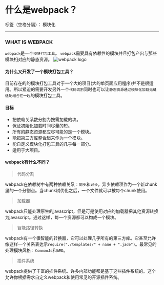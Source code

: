 # 什么是webpack？

标签（空格分隔）： 模块化

---

### WHAT IS WEBPACK
`webpack`是一个`模块打包工具`。
`webpack`需要具有依赖性的模块并且打包产出与那些模块相对应的静态资源。
![webpack logo](http://webpack.github.io/assets/what-is-webpack.png)
#### 为什么又开发了一个模块打包工具？
目前存在的的模块打包工具对于一个大的项目(大的单页面应用程序)并不是很适用。所以紧迫的需要开发另外一个`代码切割`同时也可以让`静态资源通过模块化加载无缝适配组合在一起`的模块打包工具。  
#### 目标
* 把依赖关系数分割为按需加载的块。
* 保证初始化加载时间尽量的短。
* 所有的静态资源都应尽可能的是一个模块。
* 能把第三方库整合起来作为一个模块。
* 能自定义模块化打包工具的几乎每一部分。
* 适用于大项目。

#### webpack有什么不同？
> 代码分割

webpack在依赖树中有两种依赖关系：`同步`和`异步`。异步依赖项作为一个新chunk里的一个分割点。当chunk树优化之后，一个文件就可以被每个chunk使用。

> 加载器

webpack只能处理原生的javascript，但是可是使用对应的加载器把其他资源转换为javascript。通过这样，每一个资源都可以构成一个模块。

> 智能路径转换

webpack有一个很智能的转换器，它可以处理几乎所有的第三方库。它甚至允许像这样一个关系表达示`require("./templates/" + name + ".jade")`。最常见的处理模块风格：`CommonJs`和`AMD`。

> 插件系统

webpack提供了丰富的插件系统。许多内部功能都是基于这些插件系统的。这个允许你根据需求自定义webpack和使用常见的开源插件系统。



